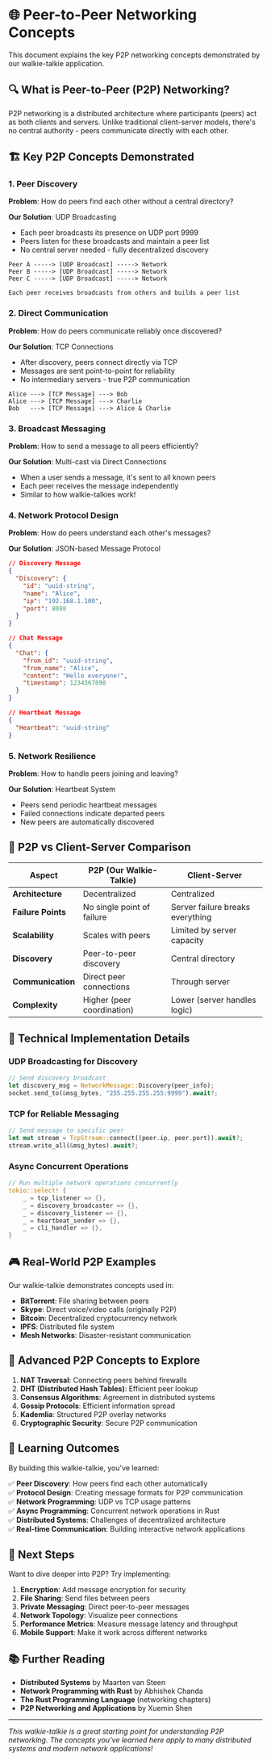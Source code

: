 # 🌐 Peer-to-Peer Networking Concepts

This document explains the key P2P networking concepts demonstrated by our walkie-talkie application.

## 🔍 What is Peer-to-Peer (P2P) Networking?

P2P networking is a distributed architecture where participants (peers) act as both clients and servers. Unlike traditional client-server models, there's no central authority - peers communicate directly with each other.

## 🏗️ Key P2P Concepts Demonstrated

### 1. **Peer Discovery**
**Problem**: How do peers find each other without a central directory?

**Our Solution**: UDP Broadcasting
- Each peer broadcasts its presence on UDP port 9999
- Peers listen for these broadcasts and maintain a peer list
- No central server needed - fully decentralized discovery

```
Peer A -----> [UDP Broadcast] -----> Network
Peer B -----> [UDP Broadcast] -----> Network  
Peer C -----> [UDP Broadcast] -----> Network

Each peer receives broadcasts from others and builds a peer list
```

### 2. **Direct Communication**
**Problem**: How do peers communicate reliably once discovered?

**Our Solution**: TCP Connections
- After discovery, peers connect directly via TCP
- Messages are sent point-to-point for reliability
- No intermediary servers - true P2P communication

```
Alice ---> [TCP Message] ---> Bob
Alice ---> [TCP Message] ---> Charlie
Bob   ---> [TCP Message] ---> Alice & Charlie
```

### 3. **Broadcast Messaging**
**Problem**: How to send a message to all peers efficiently?

**Our Solution**: Multi-cast via Direct Connections
- When a user sends a message, it's sent to all known peers
- Each peer receives the message independently
- Similar to how walkie-talkies work!

### 4. **Network Protocol Design**
**Problem**: How do peers understand each other's messages?

**Our Solution**: JSON-based Message Protocol
```json
// Discovery Message
{
  "Discovery": {
    "id": "uuid-string",
    "name": "Alice",
    "ip": "192.168.1.100",
    "port": 8080
  }
}

// Chat Message
{
  "Chat": {
    "from_id": "uuid-string",
    "from_name": "Alice",
    "content": "Hello everyone!",
    "timestamp": 1234567890
  }
}

// Heartbeat Message
{
  "Heartbeat": "uuid-string"
}
```

### 5. **Network Resilience**
**Problem**: How to handle peers joining and leaving?

**Our Solution**: Heartbeat System
- Peers send periodic heartbeat messages
- Failed connections indicate departed peers
- New peers are automatically discovered

## 🎯 P2P vs Client-Server Comparison

| Aspect | P2P (Our Walkie-Talkie) | Client-Server |
|--------|--------------------------|---------------|
| **Architecture** | Decentralized | Centralized |
| **Failure Points** | No single point of failure | Server failure breaks everything |
| **Scalability** | Scales with peers | Limited by server capacity |
| **Discovery** | Peer-to-peer discovery | Central directory |
| **Communication** | Direct peer connections | Through server |
| **Complexity** | Higher (peer coordination) | Lower (server handles logic) |

## 🔧 Technical Implementation Details

### UDP Broadcasting for Discovery
```rust
// Send discovery broadcast
let discovery_msg = NetworkMessage::Discovery(peer_info);
socket.send_to(&msg_bytes, "255.255.255.255:9999").await?;
```

### TCP for Reliable Messaging
```rust
// Send message to specific peer
let mut stream = TcpStream::connect((peer.ip, peer.port)).await?;
stream.write_all(&msg_bytes).await?;
```

### Async Concurrent Operations
```rust
// Run multiple network operations concurrently
tokio::select! {
    _ = tcp_listener => {},
    _ = discovery_broadcaster => {},
    _ = discovery_listener => {},
    _ = heartbeat_sender => {},
    _ = cli_handler => {},
}
```

## 🎮 Real-World P2P Examples

Our walkie-talkie demonstrates concepts used in:

- **BitTorrent**: File sharing between peers
- **Skype**: Direct voice/video calls (originally P2P)
- **Bitcoin**: Decentralized cryptocurrency network
- **IPFS**: Distributed file system
- **Mesh Networks**: Disaster-resistant communication

## 🚀 Advanced P2P Concepts to Explore

1. **NAT Traversal**: Connecting peers behind firewalls
2. **DHT (Distributed Hash Tables)**: Efficient peer lookup
3. **Consensus Algorithms**: Agreement in distributed systems
4. **Gossip Protocols**: Efficient information spread
5. **Kademlia**: Structured P2P overlay networks
6. **Cryptographic Security**: Secure P2P communication

## 🎯 Learning Outcomes

By building this walkie-talkie, you've learned:

✅ **Peer Discovery**: How peers find each other automatically  
✅ **Protocol Design**: Creating message formats for P2P communication  
✅ **Network Programming**: UDP vs TCP usage patterns  
✅ **Async Programming**: Concurrent network operations in Rust  
✅ **Distributed Systems**: Challenges of decentralized architecture  
✅ **Real-time Communication**: Building interactive network applications  

## 🔮 Next Steps

Want to dive deeper into P2P? Try implementing:

1. **Encryption**: Add message encryption for security
2. **File Sharing**: Send files between peers
3. **Private Messaging**: Direct peer-to-peer messages
4. **Network Topology**: Visualize peer connections
5. **Performance Metrics**: Measure message latency and throughput
6. **Mobile Support**: Make it work across different networks

## 📚 Further Reading

- **Distributed Systems** by Maarten van Steen
- **Network Programming with Rust** by Abhishek Chanda
- **The Rust Programming Language** (networking chapters)
- **P2P Networking and Applications** by Xuemin Shen

---

*This walkie-talkie is a great starting point for understanding P2P networking. The concepts you've learned here apply to many distributed systems and modern network applications!*